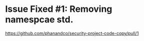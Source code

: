 # Issue Fixed #1: Removing namespcae std.
https://github.com/phanandco/security-project-code-copy/pull/1
   
